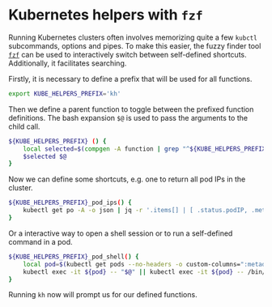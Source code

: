 # Kubernetes helpers with `fzf`

Running Kubernetes clusters often involves memorizing quite a few `kubctl` subcommands, options and pipes. To make this easier, the fuzzy finder tool [`fzf`](https://junegunn.github.io/fzf/) can be used to interactively switch between self-defined shortcuts. Additionally, it facilitates searching.

Firstly, it is necessary to define a prefix that will be used for all functions.

```bash
export KUBE_HELPERS_PREFIX='kh'
```

Then we define a parent function to toggle between the prefixed function definitions. The bash expansion `$@` is used to pass the arguments to the child call.

```bash
${KUBE_HELPERS_PREFIX} () {
    local selected=$(compgen -A function | grep "^${KUBE_HELPERS_PREFIX}_" | fzf)
    $selected $@
}
```
Now we can define some shortcuts, e.g. one to return all pod IPs in the cluster.

```bash
${KUBE_HELPERS_PREFIX}_pod_ips() {
    kubectl get po -A -o json | jq -r '.items[] | [ .status.podIP, .metadata.namespace, .metadata.name ] | @tsv ' | column -t
}
```

Or a interactive way to open a shell session or to run a self-defined command in a pod.

```bash
${KUBE_HELPERS_PREFIX}_pod_shell() {
    local pod=$(kubectl get pods --no-headers -o custom-columns=":metadata.name" | fzf)
    kubectl exec -it ${pod} -- "$@" || kubectl exec -it ${pod} -- /bin/bash || kubectl exec -it ${pod} -- /bin/sh
}
```

Running `kh` now will prompt us for our defined functions.
